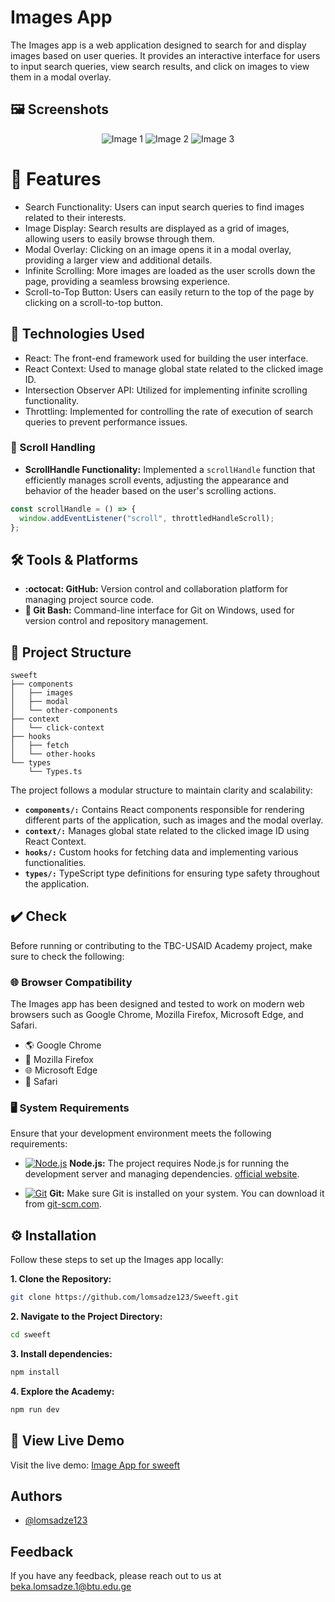 # Images App

The Images app is a web application designed to search for and display images based on user queries. It provides an interactive interface for users to input search queries, view search results, and click on images to view them in a modal overlay.

## 🖼️ Screenshots

<p align="center">
  <img src="https://github.com/lomsadze123/TBC-USAID/assets/91826108/1ae22938-7239-4986-8af0-3f266c09f31d" alt="Image 1">
  <img src="https://github.com/lomsadze123/TBC-USAID/assets/91826108/987126e3-8666-470b-9058-f005e1a167be" alt="Image 2">
  <img src="https://github.com/lomsadze123/TBC-USAID/assets/91826108/2ccbc353-cde5-4847-ad2f-4eeaf5f41bcd" alt="Image 3">
</p>

# 🚀 Features

- Search Functionality: Users can input search queries to find images related to their interests.
- Image Display: Search results are displayed as a grid of images, allowing users to easily browse through them.
- Modal Overlay: Clicking on an image opens it in a modal overlay, providing a larger view and additional details.
- Infinite Scrolling: More images are loaded as the user scrolls down the page, providing a seamless browsing experience.
- Scroll-to-Top Button: Users can easily return to the top of the page by clicking on a scroll-to-top button.

## 🚀 Technologies Used

- React: The front-end framework used for building the user interface.
- React Context: Used to manage global state related to the clicked image ID.
- Intersection Observer API: Utilized for implementing infinite scrolling functionality.
- Throttling: Implemented for controlling the rate of execution of search queries to prevent performance issues.

### 🔄 Scroll Handling

- **ScrollHandle Functionality:** Implemented a `scrollHandle` function that efficiently manages scroll events, adjusting the appearance and behavior of the header based on the user's scrolling actions.

```javascript
const scrollHandle = () => {
  window.addEventListener("scroll", throttledHandleScroll);
};
```

## 🛠️ Tools & Platforms

- **:octocat: GitHub:** Version control and collaboration platform for managing project source code.
- **:shell: Git Bash:** Command-line interface for Git on Windows, used for version control and repository management.

## 📂 Project Structure

```plaintext
sweeft
├── components
│   ├── images
│   ├── modal
│   └── other-components
├── context
│   └── click-context
├── hooks
│   ├── fetch
│   └── other-hooks
└── types
    └── Types.ts
```

The project follows a modular structure to maintain clarity and scalability:

- **`components/:`** Contains React components responsible for rendering different parts of the application, such as images and the modal overlay.
- **`context/:`** Manages global state related to the clicked image ID using React Context.
- **`hooks/:`** Custom hooks for fetching data and implementing various functionalities.
- **`types/:`** TypeScript type definitions for ensuring type safety throughout the application.

## ✔️ Check

Before running or contributing to the TBC-USAID Academy project, make sure to check the following:

### 🌐 Browser Compatibility

The Images app has been designed and tested to work on modern web browsers such as Google Chrome, Mozilla Firefox, Microsoft Edge, and Safari.

- 🌎 Google Chrome
- 🦊 Mozilla Firefox
- 🌐 Microsoft Edge
- 🧭 Safari

### 🖥️ System Requirements

Ensure that your development environment meets the following requirements:

- [![Node.js](https://img.shields.io/badge/Node.js-informational?style=flat&logo=node.js&logoColor=white&color=339933)](https://nodejs.org/) **Node.js:** The project requires Node.js for running the development server and managing dependencies. [official website](https://nodejs.org/).

- [![Git](https://img.shields.io/badge/Git-informational?style=flat&logo=git&logoColor=white&color=F05032)](https://git-scm.com/) **Git:** Make sure Git is installed on your system. You can download it from [git-scm.com](https://git-scm.com/).

## ⚙️ Installation

Follow these steps to set up the Images app locally:

**1. Clone the Repository:**

```bash
git clone https://github.com/lomsadze123/Sweeft.git
```

**2. Navigate to the Project Directory:**

```bash
cd sweeft

```

**3. Install dependencies:**

```bash
npm install
```

**4. Explore the Academy:**

```bash
npm run dev
```

## 🚀 View Live Demo

Visit the live demo: [Image App for sweeft](https://main--tbc-usaid-marteli.netlify.app/)

<!-- ## 🌟 Features

- :iphone: Responsive Navigation (Flex, Grid)
- :art: Dynamic Rendering
- :flower_playing_cards: Card Components
- :carousel_horse: Slider
- :accordion: Accordion
- :building_construction: Model-View-Controller (MVC) Architecture
- :gear: Throttling -->

## Authors

- [@lomsadze123](https://github.com/lomsadze123)

## Feedback

If you have any feedback, please reach out to us at beka.lomsadze.1@btu.edu.ge
